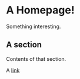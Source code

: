 A Homepage!
=========

Something interesting.

## A section
Contents of that section.

A [link](other.md)
